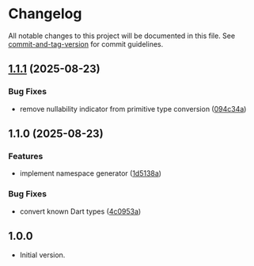 # Changelog

All notable changes to this project will be documented in this file. See [commit-and-tag-version](https://github.com/absolute-version/commit-and-tag-version) for commit guidelines.

## [1.1.1](https://github.com/mcquenji/dscript_gen/compare/v1.1.0...v1.1.1) (2025-08-23)


### Bug Fixes

* remove nullability indicator from primitive type conversion ([094c34a](https://github.com/mcquenji/dscript_gen/commit/094c34a964c5d15ac3e5a8e1d553add14917c697))

## 1.1.0 (2025-08-23)


### Features

* implement namespace generator ([1d5138a](https://github.com/mcquenji/dscript_gen/commit/1d5138a3de627c9b3abccfcac685359e3b1fe8ff))


### Bug Fixes

* convert known Dart types ([4c0953a](https://github.com/mcquenji/dscript_gen/commit/4c0953ac87ff63fe876bf78b9d40905ba5274936))

## 1.0.0

- Initial version.
